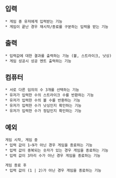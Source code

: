 ## 입력
    * 게임 중 유저에게 입력받는 기능
    * 게임이 끝난 경우 재시작/종료를 구분하는 입력을 받는 기능

## 출력
    * 입력값에 대한 결과를 출력하는 기능 (볼, 스트라이크, 낫싱)
    * 게임 성공시 성공 멘트 출력하는 기능

## 컴퓨터
    * 서로 다른 임의의 수 3개를 선택하는 기능
    * 유저가 입력한 수의 스트라이크 수를 반환하는 기능
    * 유저가 입력한 수의 볼 수를 반환하는 기능
    * 유저가 입력한 수가 낫싱인지 확인하는 기능
    * 유저가 입력한 수가 정답인지 확인하는 기능

## 예외
    게임 시작, 게임 중
    * 입력 값이 1~9가 아닌 경우 게임을 종료하는 기능
    * 입력 값이 중복되는 숫자가 있는 경우 게임을 종료하는 기능
    * 입력 값이 3자리 수가 아닌 경우 게임을 종료하는 기능

    게임 종료 후
    * 입력 값이 (1 | 2)가 아닌 경우 게임을 종료하는 기능